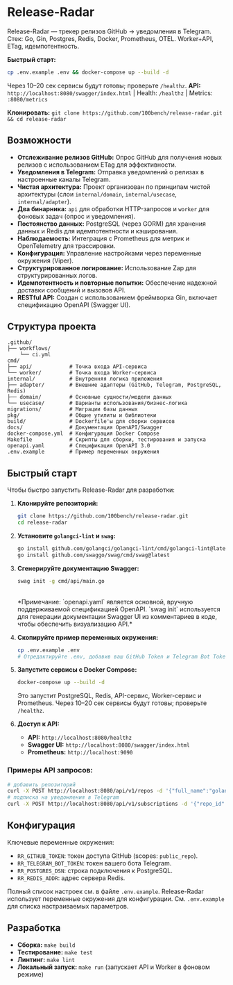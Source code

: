 # Release-Radar

Release-Radar — трекер релизов GitHub → уведомления в Telegram.
Стек: Go, Gin, Postgres, Redis, Docker, Prometheus, OTEL. Worker+API, ETag, идемпотентность.

**Быстрый старт:**
```bash
cp .env.example .env && docker-compose up --build -d
```
Через 10–20 сек сервисы будут готовы; проверьте `/healthz`.
**API:** `http://localhost:8080/swagger/index.html` | Health: `/healthz` | Metrics: `:8080/metrics`

**Клонировать:** `git clone https://github.com/100bench/release-radar.git && cd release-radar`

## Возможности

-   **Отслеживание релизов GitHub:** Опрос GitHub для получения новых релизов с использованием ETag для эффективности.
-   **Уведомления в Telegram:** Отправка уведомлений о релизах в настроенные каналы Telegram.
-   **Чистая архитектура:** Проект организован по принципам чистой архитектуры (слои `internal/domain`, `internal/usecase`, `internal/adapter`).
-   **Два бинарника:** `api` для обработки HTTP-запросов и `worker` для фоновых задач (опрос и уведомления).
-   **Постоянство данных:** PostgreSQL (через GORM) для хранения данных и Redis для идемпотентности и кэширования.
-   **Наблюдаемость:** Интеграция с Prometheus для метрик и OpenTelemetry для трассировки.
-   **Конфигурация:** Управление настройками через переменные окружения (Viper).
-   **Структурированное логирование:** Использование Zap для структурированных логов.
-   **Идемпотентность и повторные попытки:** Обеспечение надежной доставки сообщений и вызовов API.
-   **RESTful API:** Создан с использованием фреймворка Gin, включает спецификацию OpenAPI (Swagger UI).

## Структура проекта

```
.github/
├── workflows/
    └── ci.yml
cmd/
├── api/            # Точка входа API-сервиса
└── worker/         # Точка входа Worker-сервиса
internal/           # Внутренняя логика приложения
├── adapter/        # Внешние адаптеры (GitHub, Telegram, PostgreSQL, Redis)
├── domain/         # Основные сущности/модели данных
└── usecase/        # Варианты использования/бизнес-логика
migrations/         # Миграции базы данных
pkg/                # Общие утилиты и библиотеки
build/              # Dockerfile'ы для сборки сервисов
docs/               # Документация OpenAPI/Swagger
docker-compose.yml  # Конфигурация Docker Compose
Makefile            # Скрипты для сборки, тестирования и запуска
openapi.yaml        # Спецификация OpenAPI 3.0
.env.example        # Пример переменных окружения
```

## Быстрый старт

Чтобы быстро запустить Release-Radar для разработки:

1.  **Клонируйте репозиторий:**

    ```bash
    git clone https://github.com/100bench/release-radar.git
    cd release-radar
    ```

2.  **Установите `golangci-lint` и `swag`:**

    ```bash
    go install github.com/golangci/golangci-lint/cmd/golangci-lint@latest
    go install github.com/swaggo/swag/cmd/swag@latest
    ```

3.  **Сгенерируйте документацию Swagger:**

    ```bash
    swag init -g cmd/api/main.go
    ```
    <br/>
    *Примечание: `openapi.yaml` является основной, вручную поддерживаемой спецификацией OpenAPI. `swag init` используется для генерации документации Swagger UI из комментариев в коде, чтобы обеспечить визуализацию API.*

4.  **Скопируйте пример переменных окружения:**

    ```bash
    cp .env.example .env
    # Отредактируйте .env, добавив ваш GitHub Token и Telegram Bot Token
    ```

5.  **Запустите сервисы с Docker Compose:**

    ```bash
    docker-compose up --build -d
    ```

    Это запустит PostgreSQL, Redis, API-сервис, Worker-сервис и Prometheus.
    Через 10–20 сек сервисы будут готовы; проверьте `/healthz`.

6.  **Доступ к API:**

    -   **API:** `http://localhost:8080/healthz`
    -   **Swagger UI:** `http://localhost:8080/swagger/index.html`
    -   **Prometheus:** `http://localhost:9090`

### Примеры API запросов:

```bash
# добавить репозиторий
curl -X POST http://localhost:8080/api/v1/repos -d '{"full_name":"golang/go"}' -H 'Content-Type: application/json'
# подписка на уведомления в Telegram
curl -X POST http://localhost:8080/api/v1/subscriptions -d '{"repo_id":1,"channels":["telegram"]}' -H 'Content-Type: application/json'
```

## Конфигурация

Ключевые переменные окружения:
*   `RR_GITHUB_TOKEN`: токен доступа GitHub (scopes: `public_repo`).
*   `RR_TELEGRAM_BOT_TOKEN`: токен вашего бота Telegram.
*   `RR_POSTGRES_DSN`: строка подключения к PostgreSQL.
*   `RR_REDIS_ADDR`: адрес сервера Redis.

Полный список настроек см. в файле `.env.example`.
Release-Radar использует переменные окружения для конфигурации. См. `.env.example` для списка настраиваемых параметров.

## Разработка

-   **Сборка:** `make build`
-   **Тестирование:** `make test`
-   **Линтинг:** `make lint`
-   **Локальный запуск:** `make run` (запускает API и Worker в фоновом режиме)

